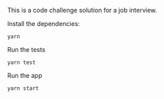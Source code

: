 This is a code challenge solution for a job interview.

Install the dependencies:

```
yarn
```

Run the tests

```
yarn test
```

Run the app

```
yarn start
```
